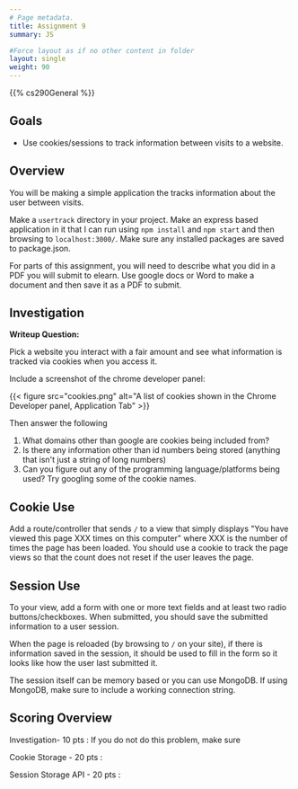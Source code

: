 ```yaml
---
# Page metadata.
title: Assignment 9
summary: JS

#Force layout as if no other content in folder
layout: single
weight: 90
---
```


{{% cs290General %}}

## Goals

* Use cookies/sessions to track information between visits to a website.

## Overview

You will be making a simple application the tracks information about the user between visits.

Make a `usertrack` directory in your project. Make an express based application in it that
I can run using `npm install` and `npm start` and then browsing to `localhost:3000/`. Make
sure any installed packages are saved to package.json.

For parts of this assignment, you will need to describe what you did in a PDF you will
submit to elearn. Use google docs or Word to make a document and then save it as a PDF to submit.

## Investigation

**Writeup Question:**

Pick a website you interact with a fair amount and see what information is tracked via cookies
when you access it.

Include a screenshot of the chrome developer panel:

{{< figure src="cookies.png" alt="A list of cookies shown in the Chrome Developer panel, Application Tab" >}}

Then answer the following

1. What domains other than google are cookies being included from?
1. Is there any information other than id numbers being stored (anything that isn't just
a string of long numbers)
1. Can you figure out any of the programming language/platforms being used? Try googling
some of the cookie names.

## Cookie Use

Add a route/controller that sends `/` to a view that simply displays "You have viewed
this page XXX times on this computer" where XXX is the number of times the page has been loaded.
You should use a cookie to track the page views so that the count does not reset if the user
leaves the page.

## Session Use

To your view, add a form with one or more text fields and at least two radio buttons/checkboxes.
When submitted, you should save the submitted information to a user session.

When the page is reloaded (by browsing to `/` on your site), if there is information saved in the
session, it should be used to fill in the form so it looks like how the user last submitted it.

The session itself can be memory based or you can use MongoDB. If using MongoDB, make sure to
include a working connection string.

## Scoring Overview

Investigation- 10 pts
: If you do not do this problem, make sure

Cookie Storage - 20 pts
: 

Session Storage API - 20 pts
:  

